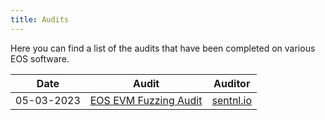 ```yaml
---
title: Audits
---
```


Here you can find a list of the audits that have been completed on various EOS software.

| Date       | Audit                                                                      | Auditor             |
|------------|----------------------------------------------------------------------------|---------------------|
| 05-03-2023 | [EOS EVM Fuzzing Audit](https://docs.eosnetwork.com/docs/latest/miscellaneous/05_03_2023_eos_evm_fuzzing_audit_sentnl.pdf) | [sentnl.io](https://sentnl.io/) |
